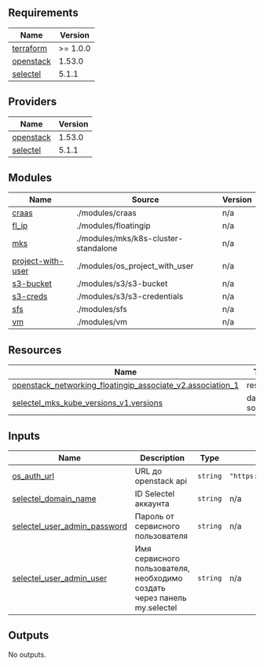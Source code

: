 ## Requirements

| Name | Version |
|------|---------|
| <a name="requirement_terraform"></a> [terraform](#requirement\_terraform) | >= 1.0.0 |
| <a name="requirement_openstack"></a> [openstack](#requirement\_openstack) | 1.53.0 |
| <a name="requirement_selectel"></a> [selectel](#requirement\_selectel) | 5.1.1 |

## Providers

| Name | Version |
|------|---------|
| <a name="provider_openstack"></a> [openstack](#provider\_openstack) | 1.53.0 |
| <a name="provider_selectel"></a> [selectel](#provider\_selectel) | 5.1.1 |

## Modules

| Name | Source | Version |
|------|--------|---------|
| <a name="module_craas"></a> [craas](#module\_craas) | ./modules/craas | n/a |
| <a name="module_fl_ip"></a> [fl\_ip](#module\_fl\_ip) | ./modules/floatingip | n/a |
| <a name="module_mks"></a> [mks](#module\_mks) | ./modules/mks/k8s-cluster-standalone | n/a |
| <a name="module_project-with-user"></a> [project-with-user](#module\_project-with-user) | ./modules/os_project_with_user | n/a |
| <a name="module_s3-bucket"></a> [s3-bucket](#module\_s3-bucket) | ./modules/s3/s3-bucket | n/a |
| <a name="module_s3-creds"></a> [s3-creds](#module\_s3-creds) | ./modules/s3/s3-credentials | n/a |
| <a name="module_sfs"></a> [sfs](#module\_sfs) | ./modules/sfs | n/a |
| <a name="module_vm"></a> [vm](#module\_vm) | ./modules/vm | n/a |

## Resources

| Name | Type |
|------|------|
| [openstack_networking_floatingip_associate_v2.association_1](https://registry.terraform.io/providers/terraform-provider-openstack/openstack/1.53.0/docs/resources/networking_floatingip_associate_v2) | resource |
| [selectel_mks_kube_versions_v1.versions](https://registry.terraform.io/providers/selectel/selectel/5.1.1/docs/data-sources/mks_kube_versions_v1) | data source |

## Inputs

| Name | Description | Type | Default | Required |
|------|-------------|------|---------|:--------:|
| <a name="input_os_auth_url"></a> [os\_auth\_url](#input\_os\_auth\_url) | URL до openstack api | `string` | `"https://cloud.api.selcloud.ru/identity/v3"` | no |
| <a name="input_selectel_domain_name"></a> [selectel\_domain\_name](#input\_selectel\_domain\_name) | ID Selectel аккаунта | `string` | n/a | yes |
| <a name="input_selectel_user_admin_password"></a> [selectel\_user\_admin\_password](#input\_selectel\_user\_admin\_password) | Пароль от сервисного пользователя | `string` | n/a | yes |
| <a name="input_selectel_user_admin_user"></a> [selectel\_user\_admin\_user](#input\_selectel\_user\_admin\_user) | Имя сервисного пользователя, необходимо создать через панель my.selectel | `string` | n/a | yes |

## Outputs

No outputs.
